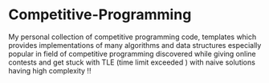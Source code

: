 # Competitive-Programming
My personal collection of competitive programming code, templates which provides implementations of many algorithms and data structures especially popular in field of competitive programming discovered while giving online contests and get stuck with TLE (time limit exceeded ) with naive solutions having high complexity !!

